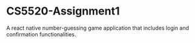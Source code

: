 # CS5520-Assignment1
A react native number-guessing game application that includes login and confirmation functionalities.

